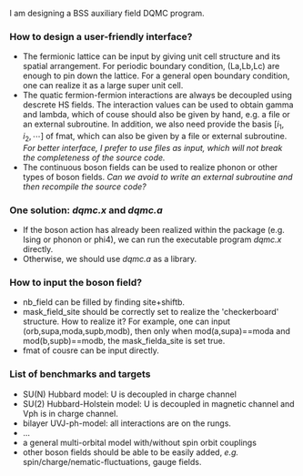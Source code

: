 I am designing a BSS auxiliary field DQMC program.

### How to design a user-friendly interface?

+ The fermionic lattice can be input by giving unit cell structure and its spatial arrangement. For periodic boundary condition, (La,Lb,Lc) are enough to pin down the lattice. For a general open boundary condition, one can realize it as a large super unit cell. 
+ The quatic fermion-fermion interactions are always be decoupled using descrete HS fields. The interaction values can be used to obtain gamma and lambda, which of couse should also be given by hand, e.g. a file or an external subroutine. In addition, we also need provide the basis $[i_1,i_2,\cdots]$ of fmat, which can also be given by a file or external subroutine. *For better interface, I prefer to use files as input, which will not break the completeness of the source code.*
+ The continuous boson fields can be used to realize phonon or other types of boson fields. *Can we avoid to write an external subroutine and then recompile the source code?*

### One solution: *dqmc.x* and *dqmc.a*
+ If the boson action has already been realized within the package (e.g. Ising or phonon or phi4), we can run the executable program *dqmc.x* directly. 
+ Otherwise, we should use *dqmc.a* as a library.

### How to input the boson field?
+ nb_field can be filled by finding site+shiftb. 
+ mask_field_site should be correctly set to realize the 'checkerboard' structure. How to realize it? For example, one can input (orb,supa,moda,supb,modb), then only when mod(a,supa)==moda and mod(b,supb)==modb, the mask_fielda_site is set true.
+ fmat of cousre can be input directly.

### List of benchmarks and targets

+ SU(N) Hubbard model: U is decoupled in charge channel
+ SU(2) Hubbard-Holstein model: U is decoupled in magnetic channel and Vph is in charge channel.
+ bilayer UVJ-ph-model: all interactions are on the rungs.
+ ...
+ a general multi-orbital model with/without spin orbit couplings
+ other boson fields should be able to be easily added, *e.g.* spin/charge/nematic-fluctuations, gauge fields. 
